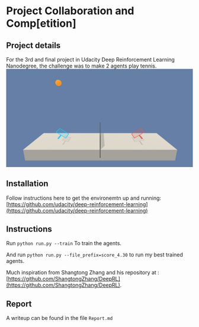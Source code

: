 # Project Collaboration and Comp[etition]

## Project details
For the 3rd and final project in Udacity Deep Reinforcement Learning Nanodegree, the challenge was to make 2 agents play tennis.
![tennis](tennis.png)

## Installation
Follow instructions here to get the environemtn up and running: [https://github.com/udacity/deep-reinforcement-learning](https://github.com/udacity/deep-reinforcement-learning)

## Instructions
Run
```python run.py --train```
To train the agents.

And run
```python run.py --file_prefix=score_4.30```
to run my best trained agents.

Much inspiration from Shangtong Zhang and his repository at : [https://github.com/ShangtongZhang/DeepRL](https://github.com/ShangtongZhang/DeepRL).

## Report
A writeup can be found in the file `Report.md`